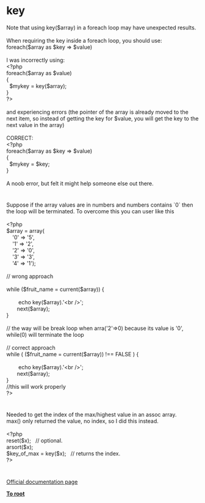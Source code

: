 # key




<div class="phpcode"><span class="html">
Note that using key($array) in a foreach loop may have unexpected results.&#xA0; <br><br>When requiring the key inside a foreach loop, you should use:<br>foreach($array as $key =&gt; $value)<br><br>I was incorrectly using:<br><span class="default">&lt;?php<br></span><span class="keyword">foreach(</span><span class="default">$array </span><span class="keyword">as </span><span class="default">$value</span><span class="keyword">)<br>{<br>&#xA0; </span><span class="default">$mykey </span><span class="keyword">= </span><span class="default">key</span><span class="keyword">(</span><span class="default">$array</span><span class="keyword">);<br>}<br></span><span class="default">?&gt;<br></span><br>and experiencing errors (the pointer of the array is already moved to the next item, so instead of getting the key for $value, you will get the key to the next value in the array)<br><br>CORRECT:<br><span class="default">&lt;?php<br></span><span class="keyword">foreach(</span><span class="default">$array </span><span class="keyword">as </span><span class="default">$key </span><span class="keyword">=&gt; </span><span class="default">$value</span><span class="keyword">)<br>{<br>&#xA0; </span><span class="default">$mykey </span><span class="keyword">= </span><span class="default">$key</span><span class="keyword">;<br>}<br><br></span><span class="default">A noob error</span><span class="keyword">, </span><span class="default">but felt it might help someone </span><span class="keyword">else </span><span class="default">out there</span><span class="keyword">.</span>
</span>
</div>
  

#


<div class="phpcode"><span class="html">
Suppose if the array values are in numbers and numbers contains `0` then the loop will be terminated. To overcome this you can user like this<br><br><span class="default">&lt;?php<br>$array </span><span class="keyword">= array(<br>&#xA0; &#xA0; </span><span class="string">&apos;0&apos; </span><span class="keyword">=&gt; </span><span class="string">&apos;5&apos;</span><span class="keyword">,<br>&#xA0; &#xA0; </span><span class="string">&apos;1&apos; </span><span class="keyword">=&gt; </span><span class="string">&apos;2&apos;</span><span class="keyword">,<br>&#xA0; &#xA0; </span><span class="string">&apos;2&apos; </span><span class="keyword">=&gt; </span><span class="string">&apos;0&apos;</span><span class="keyword">,<br>&#xA0; &#xA0; </span><span class="string">&apos;3&apos; </span><span class="keyword">=&gt; </span><span class="string">&apos;3&apos;</span><span class="keyword">,<br>&#xA0; &#xA0; </span><span class="string">&apos;4&apos; </span><span class="keyword">=&gt; </span><span class="string">&apos;1&apos;</span><span class="keyword">);<br><br></span><span class="comment">// wrong approach<br><br></span><span class="keyword">while (</span><span class="default">$fruit_name </span><span class="keyword">= </span><span class="default">current</span><span class="keyword">(</span><span class="default">$array</span><span class="keyword">)) {<br><br>&#xA0; &#xA0; &#xA0; &#xA0; echo </span><span class="default">key</span><span class="keyword">(</span><span class="default">$array</span><span class="keyword">).</span><span class="string">&apos;&lt;br /&gt;&apos;</span><span class="keyword">;<br>&#xA0; &#xA0; &#xA0;&#xA0; </span><span class="default">next</span><span class="keyword">(</span><span class="default">$array</span><span class="keyword">);<br>}<br><br></span><span class="comment">// the way will be break loop when arra(&apos;2&apos;=&gt;0) because its value is &apos;0&apos;, while(0) will terminate the loop<br><br>// correct approach<br></span><span class="keyword">while ( (</span><span class="default">$fruit_name </span><span class="keyword">= </span><span class="default">current</span><span class="keyword">(</span><span class="default">$array</span><span class="keyword">)) !== </span><span class="default">FALSE </span><span class="keyword">) {<br><br>&#xA0; &#xA0; &#xA0; &#xA0; echo </span><span class="default">key</span><span class="keyword">(</span><span class="default">$array</span><span class="keyword">).</span><span class="string">&apos;&lt;br /&gt;&apos;</span><span class="keyword">;<br>&#xA0; &#xA0; &#xA0;&#xA0; </span><span class="default">next</span><span class="keyword">(</span><span class="default">$array</span><span class="keyword">);<br>}<br></span><span class="comment">//this will work properly<br></span><span class="default">?&gt;</span>
</span>
</div>
  

#


<div class="phpcode"><span class="html">
Needed to get the index of the max/highest value in an assoc array.<br>max() only returned the value, no index, so I did this instead.<br><br><span class="default">&lt;?php<br>reset</span><span class="keyword">(</span><span class="default">$x</span><span class="keyword">);&#xA0;&#xA0; </span><span class="comment">// optional.<br></span><span class="default">arsort</span><span class="keyword">(</span><span class="default">$x</span><span class="keyword">);<br></span><span class="default">$key_of_max </span><span class="keyword">= </span><span class="default">key</span><span class="keyword">(</span><span class="default">$x</span><span class="keyword">);&#xA0;&#xA0; </span><span class="comment">// returns the index.<br></span><span class="default">?&gt;</span>
</span>
</div>
  

#

[Official documentation page](https://www.php.net/manual/en/function.key.php)

**[To root](/README.md)**